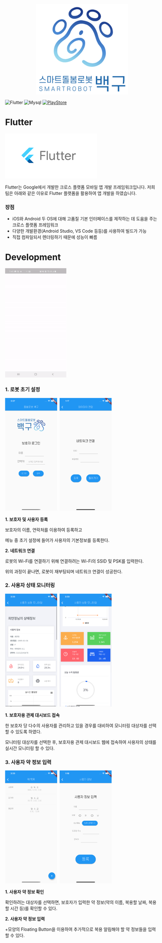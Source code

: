 <div align="center"><img src="../images/109_logo_ver.png" width="300">
</div>

![Flutter](https://img.shields.io/badge/Flutter-1.22.2-green)
![Mysql](https://img.shields.io/badge/MySQL-5.7.32-blueviolet)
[![PlayStore](https://img.shields.io/badge/Google%20Play%20Store-HERE-red)](https://play.google.com/store/apps/details?id=swm.app109)

# Flutter 
<img src="../images/app_flutter.png" width="300">


Flutter는 Google에서 개발한 크로스 플랫폼 모바일 앱 개발 프레임워크입니다. 저희 팀은 아래와 같은 이유로 Flutter 플랫폼을 활용하여 앱 개발을 하였습니다.

### 장점
- iOS와 Android 두 OS에 대해 고품질 기본 인터페이스를 제작하는 데 도움을 주는 크로스 플랫폼 프레임워크
- 다양한 개발환경(Android Studio, VS Code 등등)를 사용하여 빌드가 가능
- 직접 컴파일되서 렌더링하기 때문에 성능이 빠름

# Development

<img src="../images/app_gif.gif" width="200">

### 1. 로봇 초기 설정

<img src="../images/app_login.png" width="170">&nbsp;&nbsp;<img src="../images/app_ssh.png" width="170">

**1. 보호자 및 사용자 등록**
 
보호자의 이름, 연락처를 이용하여 등록하고

메뉴 중 초기 설정에 들어가 사용자의 기본정보를 등록한다.


**2. 네트워크 연결**

로봇의 Wi-Fi를 연결하기 위해 연결하려는 Wi-Fi의 SSID 및 PSK를 입력한다.

위의 과정이 끝나면, 로봇이 재부팅되며 네트워크 연결이 성공한다.


### 2. 사용자 상태 모니터링

<img src="../images/app_dash1.png" width="170">&nbsp;&nbsp;<img src="../images/app_dash2.png" width="170">

**1. 보호자용 관제 대시보드 접속**

한 보호자 당 다수의 사용자를 관리하고 있을 경우를 대비하여 모니터링 대상자를 선택할 수 있도록 하였다.

모니터링 대상자를 선택한 후, 보호자용 관제 대시보드 웹에 접속하여 사용자의 상태를 실시간 모니터링 할 수 있다.


### 3. 사용자 약 정보 입력

<img src="../images/app_medicine.png" width="170">&nbsp;&nbsp;<img src="../images/app_meidicine_input.png" width="170">

**1. 사용자 약 정보 확인**

확인하려는 대상자를 선택하면, 보호자가 입력한 약 정보(약의 이름, 복용할 날짜, 복용할 시간 등)를 확인할 수 있다.

**2. 사용자 약 정보 입력**

+모양의 Floating Button을 이용하여 추가적으로 복용 알림해야 할 약 정보들을 입력할 수 있다.
